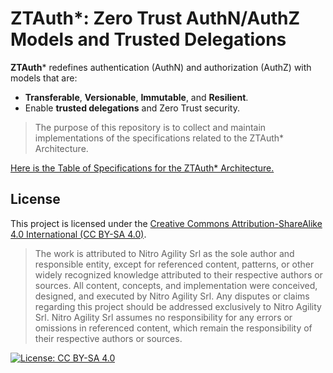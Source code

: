 # ZTAuth*: Zero Trust AuthN/AuthZ Models and Trusted Delegations

**ZTAuth*** redefines authentication (AuthN) and authorization (AuthZ) with models that are:

- **Transferable**, **Versionable**, **Immutable**, and **Resilient**.
- Enable **trusted delegations** and Zero Trust security.

> The purpose of this repository is to collect and maintain implementations of the specifications related to the ZTAuth* Architecture.

[Here is the Table of Specifications for the ZTAuth* Architecture.](index.md)

## License

This project is licensed under the [Creative Commons Attribution-ShareAlike 4.0 International (CC BY-SA 4.0)](https://creativecommons.org/licenses/by-sa/4.0/).

> The work is attributed to Nitro Agility Srl as the sole author and responsible entity, except for referenced content, patterns, or other widely recognized knowledge attributed to their respective authors or sources.
> All content, concepts, and implementation were conceived, designed, and executed by Nitro Agility Srl.
> Any disputes or claims regarding this project should be addressed exclusively to Nitro Agility Srl.
> Nitro Agility Srl assumes no responsibility for any errors or omissions in referenced content, which remain the responsibility of their respective authors or sources.

[![License: CC BY-SA 4.0](https://img.shields.io/badge/License-CC%20BY--SA%204.0-lightgrey.svg)](https://creativecommons.org/licenses/by-sa/4.0/)
